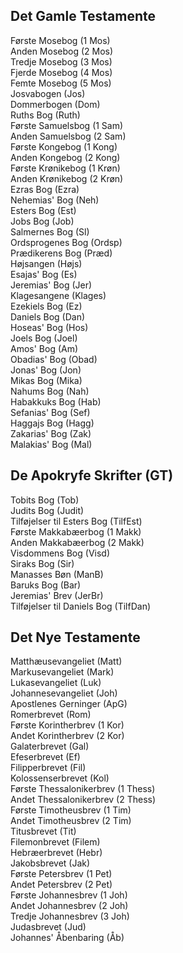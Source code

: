 ## Det Gamle Testamente  
  
Første Mosebog (1 Mos)    
Anden Mosebog (2 Mos)  
Tredje Mosebog (3 Mos)  
Fjerde Mosebog (4 Mos)  
Femte Mosebog (5 Mos)  
Josvabogen (Jos)  
Dommerbogen (Dom)  
Ruths Bog (Ruth)  
Første Samuelsbog (1 Sam)  
Anden Samuelsbog (2 Sam)  
Første Kongebog (1 Kong)  
Anden Kongebog (2 Kong)  
Første Krønikebog (1 Krøn)  
Anden Krønikebog (2 Krøn)  
Ezras Bog (Ezra)  
Nehemias' Bog (Neh)  
Esters Bog (Est)  
Jobs Bog (Job)  
Salmernes Bog (Sl)  
Ordsprogenes Bog (Ordsp)  
Prædikerens Bog (Præd)  
Højsangen (Højs)  
Esajas' Bog (Es)  
Jeremias' Bog (Jer)  
Klagesangene (Klages)  
Ezekiels Bog (Ez)  
Daniels Bog (Dan)  
Hoseas' Bog (Hos)  
Joels Bog (Joel)  
Amos' Bog (Am)  
Obadias' Bog (Obad)  
Jonas' Bog (Jon)  
Mikas Bog (Mika)  
Nahums Bog (Nah)  
Habakkuks Bog (Hab)  
Sefanias' Bog (Sef)  
Haggajs Bog (Hagg)  
Zakarias' Bog (Zak)  
Malakias' Bog (Mal)  
  
## De Apokryfe Skrifter (GT)  
Tobits Bog (Tob)  
Judits Bog (Judit)  
Tilføjelser til Esters Bog (TilfEst)  
Første Makkabæerbog  (1 Makk)  
Anden Makkabæerbog  (2 Makk)  
Visdommens Bog (Visd)  
Siraks Bog (Sir)  
Manasses Bøn (ManB)  
Baruks Bog (Bar)  
Jeremias' Brev (JerBr)  
Tilføjelser til Daniels Bog (TilfDan)  
  
## Det Nye Testamente  
  
Matthæusevangeliet (Matt)  
Markusevangeliet (Mark)  
Lukasevangeliet (Luk)  
Johannesevangeliet (Joh)  
Apostlenes Gerninger (ApG)  
Romerbrevet (Rom)  
Første Korintherbrev (1 Kor)  
Andet Korintherbrev (2 Kor)  
Galaterbrevet (Gal)  
Efeserbrevet (Ef)  
Filipperbrevet (Fil)  
Kolossenserbrevet (Kol)  
Første Thessalonikerbrev (1 Thess)  
Andet Thessalonikerbrev (2 Thess)  
Første Timotheusbrev (1 Tim)  
Andet Timotheusbrev (2 Tim)  
Titusbrevet (Tit)  
Filemonbrevet (Filem)  
Hebræerbrevet (Hebr)  
Jakobsbrevet (Jak)  
Første Petersbrev (1 Pet)  
Andet Petersbrev (2 Pet)  
Første Johannesbrev (1 Joh)  
Andet Johannesbrev (2 Joh)  
Tredje Johannesbrev (3 Joh)  
Judasbrevet (Jud)  
Johannes' Åbenbaring (Åb)  
